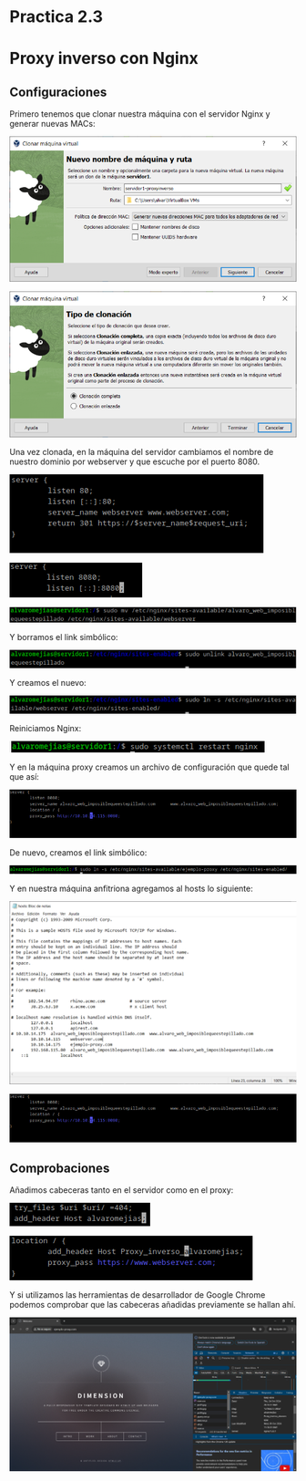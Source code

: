 # Practica 2.3
# Proxy inverso con Nginx

## Configuraciones

Primero tenemos que clonar nuestra máquina con el servidor Nginx y generar nuevas MACs:

![captura1](assets/images/1.PNG)

![captura2](assets/images/2.PNG)

Una vez clonada, en la máquina del servidor cambiamos el nombre de nuestro dominio por webserver y que escuche por el puerto 8080.

![captura3](assets/images/3.PNG)

![adicional](assets/images/7.PNG)

![captura4](assets/images/4.PNG)

Y borramos el link simbólico:

![captura5](assets/images/5.PNG)


Y creamos el nuevo:

![captura6](assets/images/6.PNG)

Reiniciamos Nginx:

![captura7](assets/images/8.PNG)

Y en la máquina proxy creamos un archivo de configuración que quede tal que así:

![captura8](assets/images/12.PNG)

De nuevo, creamos el link simbólico:

![captura11](assets/images/10.PNG)

Y en nuestra máquina anfitriona agregamos al hosts lo siguiente:

![captura12](assets/images/16.PNG)

![captura13](assets/images/12.PNG)

## Comprobaciones

Añadimos cabeceras tanto en el servidor como en el proxy:

![captura14](assets/images/13.PNG)


![captura15](assets/images/14.PNG)

Y si utilizamos las herramientas de desarrollador de Google Chrome podemos comprobar que las cabeceras añadidas previamente se hallan ahí.

![captura16](assets/images/15.PNG)
